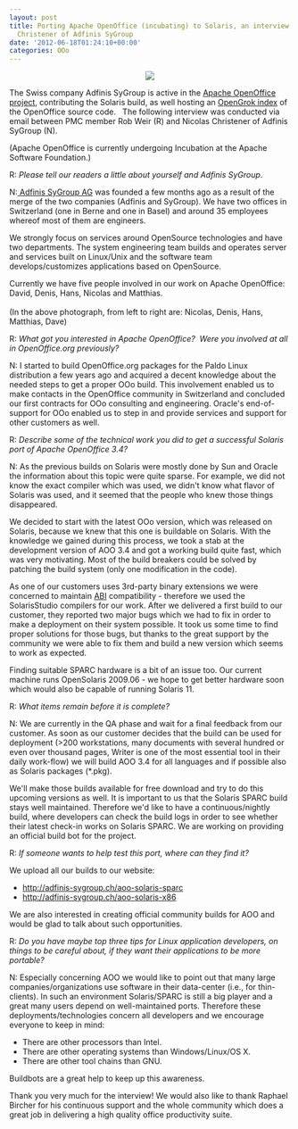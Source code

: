 ```yaml
---
layout: post
title: Porting Apache OpenOffice (incubating) to Solaris, an interview with Nicolas
  Christener of Adfinis SyGroup
date: '2012-06-18T01:24:10+00:00'
categories: OOo
---
```

<div align="center"> 
    <p><img src="http://www.robweir.com/solaris.jpg" /></p> 
  </div> 
  <p> </p> 
  <p>The Swiss company Adfinis SyGroup is active in the <a href="http://incubator.apache.org/openofficeorg/">Apache OpenOffice project</a>, contributing the Solaris build, as well hosting an <a href="http://opengrok.adfinis-sygroup.org/source/">OpenGrok index</a> of the OpenOffice source code.&nbsp;&nbsp; The following interview was conducted via email between PMC member Rob Weir (R) and Nicolas Christener of Adfinis SyGroup (N).</p> 
  <p>(Apache OpenOffice is currently undergoing
      Incubation at the Apache Software Foundation.)</p> 
  <p> </p> 
  <p>R: <i>Please tell our readers a little about yourself and Adfinis SyGroup</i>.</p> 
  <p>N:<a href="http://adfinis-sygroup.ch/"> Adfinis SyGroup AG</a> was founded a few months ago as a result of the merge of the two companies (Adfinis and SyGroup). We have two offices in Switzerland (one in Berne and one in Basel) and around 35 employees whereof most of them are engineers.</p> 
  <p>We strongly focus on services around OpenSource technologies and have two departments. The system engineering team builds and operates server and services built on Linux/Unix and the software team develops/customizes applications based on OpenSource.</p> 
  <p>Currently we have five people involved in our work on Apache OpenOffice: David, Denis, Hans, Nicolas and Matthias.<br /> <br />
(In the above photograph, from left to right are: Nicolas, Denis, Hans, Matthias, Dave)</p> 
  <p>R: <i>What got you interested in Apache OpenOffice? &nbsp;Were you involved at all in OpenOffice.org previously?</i></p> 
  <p>N: I started to build OpenOffice.org packages for the Paldo Linux distribution a few years ago and acquired a decent knowledge about the needed steps to get a proper OOo build. This involvement enabled us to make contacts in the OpenOffice community in Switzerland and concluded our first contracts for OOo consulting and engineering. Oracle's end-of-support for OOo enabled us to step in and provide services and support for other customers as well.</p> 
  <p>R: <i>Describe some of the technical work you did to get a successful Solaris port of Apache OpenOffice 3.4?</i></p> 
  <p>N: As the previous builds on Solaris were mostly done by Sun and Oracle the information about this topic were quite sparse. For example, we did not know the exact compiler which was used, we didn't know what flavor of Solaris was used, and it seemed that the people who knew those things disappeared.</p> 
  <p>We decided to start with the latest OOo version, which was released on Solaris, because we knew that this one is buildable on Solaris. With the knowledge we gained during this process, we took a stab at the development version of AOO 3.4 and got a working build quite fast, which was very motivating. Most of the build breakers could be solved by patching the build system (only one modification in the code).</p> 
  <p>As one of our customers uses 3rd-party binary extensions we were concerned to maintain <a href="http://en.wikipedia.org/wiki/Application_binary_interface">ABI</a> compatibility - therefore we used the SolarisStudio compilers for our work. After we delivered a first build to our customer, they reported two major bugs which we had to fix in order to make a deployment on their system possible. It took us some time to find proper solutions for those bugs, but thanks to the great support by the community we were able to fix them and build a new version which seems to work as expected.</p> 
  <p>Finding suitable SPARC hardware is a bit of an issue too. Our current machine runs OpenSolaris 2009.06 - we hope to get better hardware soon which would also be capable of running Solaris 11.</p> 
  <p>R: <i>What items remain before it is complete?</i></p> 
  <p>N: We are currently in the QA phase and wait for a final feedback from our customer. As soon as our customer decides that the build can be used for deployment (&gt;200 workstations, many documents with several hundred or even over thousand pages, Writer is one of the most essential tool in their daily work-flow) we will build AOO 3.4 for all languages and if possible also as Solaris packages (*.pkg).</p> 
  <p>We'll make those builds available for free download and try to do this upcoming versions as well. It is important to us that the Solaris SPARC build stays well maintained. Therefore we'd like to have a continuous/nightly build, where developers can check the build logs in order to see whether their latest check-in works on Solaris SPARC. We are working on providing an official build bot for the project.</p> 
  <p>R: <i>If someone wants to help test this port, where can they find it?</i></p> 
  <p>We upload all our builds to our website:<br /> <a target="_blank" href="http://adfinis-sygroup.ch/aoo-solaris-sparc"></a></p> 
  <ul> 
    <li><a target="_blank" href="http://adfinis-sygroup.ch/aoo-solaris-sparc">http://adfinis-sygroup.ch/aoo-<wbr />solaris-sparc</a><a target="_blank" href="http://adfinis-sygroup.ch/aoo-solaris-x86"></a></li> 
    <li><a target="_blank" href="http://adfinis-sygroup.ch/aoo-solaris-x86">http://adfinis-sygroup.ch/aoo-<wbr />solaris-x86</a><br /></li> 
  </ul> 
  <p>We are also interested in creating official community builds for AOO and would be glad to talk about such opportunities.</p> 
  <p>R: <i>Do you have maybe top three tips for Linux application developers, on things to be careful about, if they want their applications to be more portable?</i></p> 
  <p>N: Especially concerning AOO we would like to point out that many large companies/organizations use software in their data-center (i.e., for thin-clients). In such an environment Solaris/SPARC is still a big player and a great many users depend on well-maintained ports. Therefore these deployments/technologies concern all developers and we encourage everyone to keep in mind:</p> 
  <ul> 
    <li>There are other processors than Intel.</li> 
    <li>There are other operating systems than Windows/Linux/OS X.</li> 
    <li>There are other tool chains than GNU.</li> 
  </ul> 
  <p>Buildbots are a great help to keep up this awareness.</p> 
  <p>Thank you very much for the interview! We would also like to thank Raphael Bircher for his continuous support and the whole community which does a great job in delivering a high quality office productivity suite.</p>
